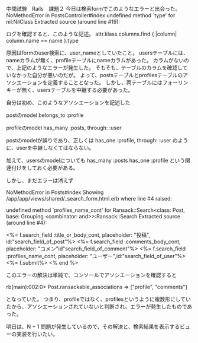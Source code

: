 中間試験　Rails　課題２
今日は検索formでこのようなエラーと出会った。
  NoMethodError in PostsController#index
  undefined method `type' for nil:NilClass
  Extracted source (around line #19):

ログを確認すると、このような記述。
  attr.klass.columns.find { |column| column.name == name }.type

原因はformのuser検索に、user_nameとしていたこと。
usersテーブルには、nameカラムが無く、profileテーブルにnameカラムがあった。
カラムがないので、上記のようなエラーが発生した。
そもそも、テーブルのカラムを確認していなかった自分が悪いのだが。
よって、postsテーブルとprofilesテーブルのアソシエーションを定義することとなった。
しかし、両テーブルにはフォーリンキーが無く、usersテーブルを中継する必要があった。

自分は初め、このようなアソシエーションを記述した

postのmodel
  belongs_to :profile

profileのmodel
  has_many :posts, through: :user

postのmodelが誤りであり、正しくは
  has_one :profile, through: :user
のように、userを中継しなくてはならない。

加えて、usersのmodelについても
  has_many :posts
  has_one :profile
という関連付けをしておく必要がある。

しかし、まだエラーは消えず

NoMethodError in Posts#index
Showing /app/app/views/shared/_search_form.html.erb where line #4 raised:

undefined method `profiles_name_cont' for Ransack::Search<class: Post, base: Grouping <combinator: and>>:Ransack::Search
Extracted source (around line #4):

<%= f.search_field :title_or_body_cont, placeholder: "投稿", id:"search_field_of_post"%>
<%= f.search_field :comments_body_cont, placeholder: "コメン"id"search_field_of_comment"%>
<%= f.search_field :profiles_name_cont, placeholder: "ユーザー",id:"search_field_of_user"%>
<%= f.submit%>
<% end %>

このエラーの解決は単純で、コンソールでアソシエーションを確認すると

rb(main):002:0> Post.ransackable_associations
=> ["profile", "comments"]

となっていた。
つまり、profileではなく、profilesというように複数形にしていたから、アソシエーションされていないと判断され、エラーが発生したものであった。


明日は、N + 1 問題が発生しているので、その解決と、検索結果を表示するビューの実装を行いたい。